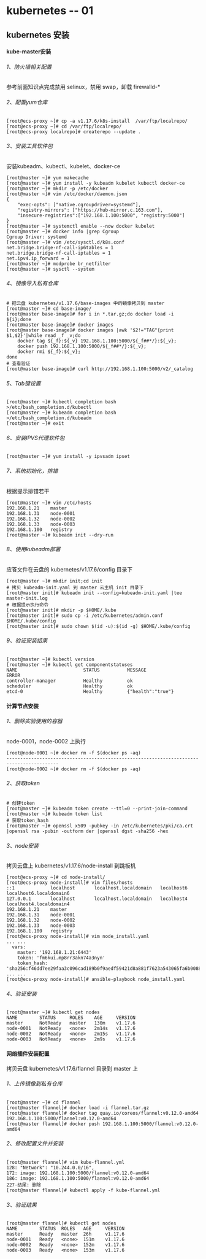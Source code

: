 # kubernetes -- 01

## kubernetes 安装

#### kube-master安装

###### 1、防火墙相关配置

参考前面知识点完成禁用 selinux，禁用 swap，卸载 firewalld-*

###### 2、配置yum仓库

```shell
[root@ecs-proxy ~]# cp -a v1.17.6/k8s-install  /var/ftp/localrepo/
[root@ecs-proxy ~]# cd /var/ftp/localrepo/
[root@ecs-proxy localrepo]# createrepo --update .
```

###### 3、安装工具软件包

安装kubeadm、kubectl、kubelet、docker-ce

```shell
[root@master ~]# yum makecache
[root@master ~]# yum install -y kubeadm kubelet kubectl docker-ce
[root@master ~]# mkdir -p /etc/docker
[root@master ~]# vim /etc/docker/daemon.json 
{
    "exec-opts": ["native.cgroupdriver=systemd"],
    "registry-mirrors": ["https://hub-mirror.c.163.com"],
    "insecure-registries":["192.168.1.100:5000", "registry:5000"]
}
[root@master ~]# systemctl enable --now docker kubelet
[root@master ~]# docker info |grep Cgroup
Cgroup Driver: systemd
[root@master ~]# vim /etc/sysctl.d/k8s.conf
net.bridge.bridge-nf-call-ip6tables = 1
net.bridge.bridge-nf-call-iptables = 1
net.ipv4.ip_forward = 1
[root@master ~]# modprobe br_netfilter
[root@master ~]# sysctl --system
```

###### 4、镜像导入私有仓库

```shell
# 把云盘 kubernetes/v1.17.6/base-images 中的镜像拷贝到 master
[root@master ~]# cd base-image/
[root@master base-image]# for i in *.tar.gz;do docker load -i ${i};done
[root@master base-image]# docker images
[root@master base-image]# docker images |awk '$2!="TAG"{print $1,$2}'|while read _f _v;do
    docker tag ${_f}:${_v} 192.168.1.100:5000/${_f##*/}:${_v}; 
    docker push 192.168.1.100:5000/${_f##*/}:${_v}; 
    docker rmi ${_f}:${_v}; 
done
# 查看验证
[root@master base-image]# curl http://192.168.1.100:5000/v2/_catalog
```

###### 5、Tab键设置

```shell
[root@master ~]# kubectl completion bash >/etc/bash_completion.d/kubectl
[root@master ~]# kubeadm completion bash >/etc/bash_completion.d/kubeadm
[root@master ~]# exit
```

###### 6、安装IPVS代理软件包

```shell
[root@master ~]# yum install -y ipvsadm ipset
```

###### 7、系统初始化，排错

根据提示排错若干

```shell
[root@master ~]# vim /etc/hosts
192.168.1.21	master
192.168.1.31	node-0001
192.168.1.32	node-0002
192.168.1.33	node-0003
192.168.1.100	registry
[root@master ~]# kubeadm init --dry-run
```

###### 8、使用kubeadm部署

应答文件在云盘的 kubernetes/v1.17.6/config 目录下

```shell
[root@master ~]# mkdir init;cd init
# 拷贝 kubeadm-init.yaml 到 master 云主机 init 目录下
[root@master init]# kubeadm init --config=kubeadm-init.yaml |tee master-init.log
# 根据提示执行命令
[root@master init]# mkdir -p $HOME/.kube
[root@master init]# sudo cp -i /etc/kubernetes/admin.conf $HOME/.kube/config
[root@master init]# sudo chown $(id -u):$(id -g) $HOME/.kube/config
```

###### 9、验证安装结果

```shell
[root@master ~]# kubectl version
[root@master ~]# kubectl get componentstatuses
NAME                        STATUS      	MESSAGE             	ERROR
controller-manager       	Healthy         ok
scheduler                   Healthy   		ok
etcd-0                 		Healthy   		{"health":"true"}
```

#### 计算节点安装

###### 1、删除实验使用的容器

node-0001，node-0002 上执行

```shell
[root@node-0001 ~]# docker rm -f $(docker ps -aq)
-----------------------------------------------------------------------------------------
[root@node-0002 ~]# docker rm -f $(docker ps -aq)
```

###### 2、获取token

```shell
# 创建token
[root@master ~]# kubeadm token create --ttl=0 --print-join-command
[root@master ~]# kubeadm token list
# 获取token_hash
[root@master ~]# openssl x509 -pubkey -in /etc/kubernetes/pki/ca.crt |openssl rsa -pubin -outform der |openssl dgst -sha256 -hex
```

###### 3、node安装

拷贝云盘上 kubernetes/v1.17.6/node-install 到跳板机

```shell
[root@ecs-proxy ~]# cd node-install/
[root@ecs-proxy node-install]# vim files/hosts
::1             localhost       localhost.localdomain   localhost6      localhost6.localdomain6
127.0.0.1       localhost       localhost.localdomain   localhost4      localhost4.localdomain4
192.168.1.21    master
192.168.1.31    node-0001
192.168.1.32    node-0002
192.168.1.33    node-0003
192.168.1.100   registry
[root@ecs-proxy node-install]# vim node_install.yaml
... ...
  vars:
    master: '192.168.1.21:6443'
    token: 'fm6kui.mp8rr3akn74a3nyn'
    token_hash: 'sha256:f46dd7ee29faa3c096cad189b0f9aedf59421d8a881f7623a543065fa6b0088c'
... ...
[root@ecs-proxy node-install]# ansible-playbook node_install.yaml
```

###### 4、验证安装

```shell
[root@master ~]# kubectl get nodes
NAME        STATUS     ROLES    AGE     VERSION
master      NotReady   master   130m    v1.17.6
node-0001   NotReady   <none>   2m14s   v1.17.6
node-0002   NotReady   <none>   2m15s   v1.17.6
node-0003   NotReady   <none>   2m9s    v1.17.6
```

#### 网络插件安装配置

拷贝云盘 kubernetes/v1.17.6/flannel 目录到 master 上

###### 1、上传镜像到私有仓库

```shell
[root@master ~]# cd flannel
[root@master flannel]# docker load -i flannel.tar.gz
[root@master flannel]# docker tag quay.io/coreos/flannel:v0.12.0-amd64 192.168.1.100:5000/flannel:v0.12.0-amd64
[root@master flannel]# docker push 192.168.1.100:5000/flannel:v0.12.0-amd64
```

###### 2、修改配置文件并安装

```shell
[root@master flannel]# vim kube-flannel.yml
128: "Network": "10.244.0.0/16",
172: image: 192.168.1.100:5000/flannel:v0.12.0-amd64
186: image: 192.168.1.100:5000/flannel:v0.12.0-amd64
227-结尾: 删除
[root@master flannel]# kubectl apply -f kube-flannel.yml
```

###### 3、验证结果

```shell
[root@master flannel]# kubectl get nodes
NAME  		STATUS	ROLES	AGE		VERSION
master		Ready	master	26h		v1.17.6
node-0001	Ready	<none>	151m	v1.17.6
node-0002	Ready	<none>	152m	v1.17.6
node-0003	Ready	<none>	153m	v1.17.6
```

